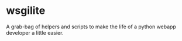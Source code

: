 wsgilite
========

A grab-bag of helpers and scripts to make the life of a python webapp developer a little easier.